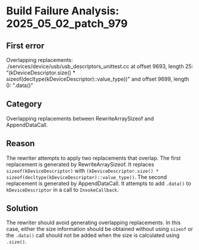 # Build Failure Analysis: 2025_05_02_patch_979

## First error

Overlapping replacements: ./services/device/usb/usb_descriptors_unittest.cc at offset 9693, length 25: "(kDeviceDescriptor.size() * sizeof(decltype(kDeviceDescriptor)::value_type))" and offset 9699, length 0: ".data()"

## Category
Overlapping replacements between RewriteArraySizeof and AppendDataCall.

## Reason
The rewriter attempts to apply two replacements that overlap. The first replacement is generated by RewriteArraySizeof. It replaces `sizeof(kDeviceDescriptor)` with `(kDeviceDescriptor.size() * sizeof(decltype(kDeviceDescriptor)::value_type))`. The second replacement is generated by AppendDataCall. It attempts to add `.data()` to `kDeviceDescriptor` in a call to `InvokeCallback`.

## Solution
The rewriter should avoid generating overlapping replacements. In this case, either the size information should be obtained without using `sizeof` or the `.data()` call should not be added when the size is calculated using `.size()`.
